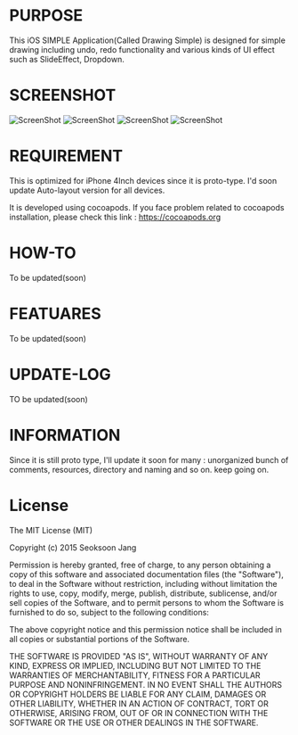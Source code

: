 
# PURPOSE
This iOS SIMPLE Application(Called Drawing Simple) is designed for simple drawing including undo, redo functionality and various kinds of UI effect such as SlideEffect, Dropdown.

# SCREENSHOT
![ScreenShot](http://s1.postimg.org/f08ibm4pr/Screen_Shot_2015_05_03_at_23_35_12.png)
![ScreenShot](http://postimg.org/image/jkqtmzwnz)
![ScreenShot](http://postimg.org/image/9s6ovh3rb)
![ScreenShot](http://postimg.org/image/mooe7qqw1)


# REQUIREMENT
This is optimized for iPhone 4Inch devices since it is proto-type.
I'd soon update Auto-layout version for all devices.

It is developed using cocoapods. If you face problem related to cocoapods installation, please check this link : https://cocoapods.org

# HOW-TO
To be updated(soon)

# FEATUARES
To be updated(soon)

# UPDATE-LOG
TO be updated(soon)

# INFORMATION
Since it is still proto type, I'll update it soon for many : unorganized bunch of comments, resources, directory and naming and so on. keep going on.

# License
The MIT License (MIT)

Copyright (c) 2015 Seoksoon Jang

Permission is hereby granted, free of charge, to any person obtaining a copy
of this software and associated documentation files (the "Software"), to deal
in the Software without restriction, including without limitation the rights
to use, copy, modify, merge, publish, distribute, sublicense, and/or sell
copies of the Software, and to permit persons to whom the Software is
furnished to do so, subject to the following conditions:

The above copyright notice and this permission notice shall be included in
all copies or substantial portions of the Software.

THE SOFTWARE IS PROVIDED "AS IS", WITHOUT WARRANTY OF ANY KIND, EXPRESS OR
IMPLIED, INCLUDING BUT NOT LIMITED TO THE WARRANTIES OF MERCHANTABILITY,
FITNESS FOR A PARTICULAR PURPOSE AND NONINFRINGEMENT. IN NO EVENT SHALL THE
AUTHORS OR COPYRIGHT HOLDERS BE LIABLE FOR ANY CLAIM, DAMAGES OR OTHER
LIABILITY, WHETHER IN AN ACTION OF CONTRACT, TORT OR OTHERWISE, ARISING FROM,
OUT OF OR IN CONNECTION WITH THE SOFTWARE OR THE USE OR OTHER DEALINGS IN
THE SOFTWARE.
